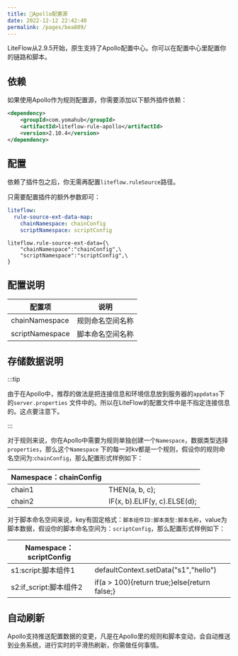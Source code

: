 ```yaml
---
title: 📜Apollo配置源
date: 2022-12-12 22:42:40
permalink: /pages/bea809/
---
```


LiteFlow从2.9.5开始，原生支持了Apollo配置中心。你可以在配置中心里配置你的链路和脚本。

## 依赖

如果使用Apollo作为规则配置源，你需要添加以下额外插件依赖：

```xml
<dependency>
    <groupId>com.yomahub</groupId>
    <artifactId>liteflow-rule-apollo</artifactId>
    <version>2.10.4</version>
</dependency>
```

## 配置

依赖了插件包之后，你无需再配置`liteflow.ruleSource`路径。

只需要配置插件的额外参数即可：

<code-group>
  <code-block title="Yaml风格配置" active>

```yaml
liteflow:
  rule-source-ext-data-map:
    chainNamespace: chainConfig
    scriptNamespace: scriptConfig
```
  </code-block>
  <code-block title="Properties风格配置">

```properties
liteflow.rule-source-ext-data={\
    "chainNamespace":"chainConfig",\
    "scriptNamespace":"scriptConfig",\
}
```
  </code-block>

</code-group>

## 配置说明

| 配置项          | 说明             |
| --------------- | ---------------- |
| chainNamespace  | 规则命名空间名称 |
| scriptNamespace | 脚本命名空间名称 |

## 存储数据说明

:::tip

由于在Apollo中，推荐的做法是把连接信息和环境信息放到服务器的`appdatas`下的`server.properties` 文件中的。所以在LiteFlow的配置文件中是不指定连接信息的。这点要注意下。

:::

对于规则来说，你在Apollo中需要为规则单独创建一个`Namespace`，数据类型选择`properties`，那么这个`Namespace` 下的每一对kv都是一个规则，假设你的规则命名空间为:`chainConfig`，那么配置形式样例如下：

| Namespace：chainConfig |                              |
| ---------------------- | ---------------------------- |
| chain1                 | THEN(a, b, c);               |
| chain2                 | IF(x, b).ELIF(y, c).ELSE(d); |



对于脚本命名空间来说，key有固定格式：`脚本组件ID:脚本类型:脚本名称`，value为脚本数据，假设你的脚本命名空间为：`scriptConfig`，那么配置形式样例如下：

| Namespace：scriptConfig |                                              |
| ----------------------- | -------------------------------------------- |
| s1:script:脚本组件1     | defaultContext.setData("s1","hello")         |
| s2:if_script:脚本组件2  | if(a > 100){return true;}else{return false;} |

## 自动刷新

Apollo支持推送配置数据的变更，凡是在Apollo里的规则和脚本变动，会自动推送到业务系统，进行实时的平滑热刷新，你需做任何事情。
